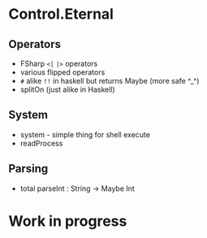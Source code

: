 Control.Eternal
===============

Operators
---------

 - FSharp `<|` `|>` operators
 - various flipped operators
 - `#` alike `!!` in haskell but returns Maybe (more safe ^_^)
 - splitOn (just alike in Haskell)

System
------

 - system - simple thing for shell execute
 - readProcess
 
Parsing
-------

 - total parseInt : String -> Maybe Int

Work in progress
================
